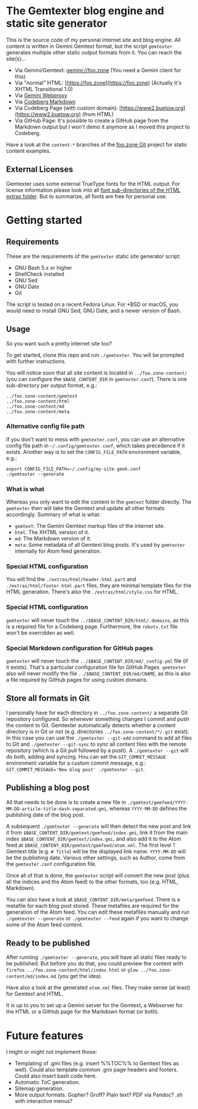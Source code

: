 The Gemtexter blog engine and static site generator
===================================================

This is the source code of my personal internet site and blog engine. All content is written in Gemini Gemtext format, but the script `gemtexter` generates multiple other static output formats from it. You can reach the site(s)...

* Via Gemini/Gemtext: [gemini://foo.zone](gemini://foo.zone)  (You need a Gemini client for this)
* Via "normal" HTML: [https://foo.zone](https://foo.zone) (Actually it's XHTML Transitional 1.0)
* Via [Gemini Webproxy](https://portal.mozz.us/gemini/foo.zone)
* Via [Codeberg Markdown](https://codeberg.org/snonux/foo.zone/src/branch/content-md/index.md)
* Via Codeberg Page (with custom domain): [https://www2.buetow.org](https://www2.buetow.org) (from HTML)
* Via GitHub Page: It's possible to create a GitHub page from the Markdown output but I won't demo it anymore as I moved this project to Codeberg.

Have a look at the `content-*` branches of the [foo.zone Git](https://codeberg.org/snonux/foo.zone) project for static content examples.

## External Licenses

Gemtexter uses some external TrueType fonts for the HTML output. For license information please look into all [font sub-directories of the HTML extras folder](./extras/html). But to summarize, all fonts are free for personal use.

# Getting started

## Requirements

These are the requirements of the `gemtexter` static site generator script:

* GNU Bash 5.x or higher
* ShellCheck installed
* GNU Sed
* GNU Date
* Git

The script is tested on a recent Fedora Linux. For *BSD or macOS, you would need to install GNU Sed, GNU Date, and a newer version of Bash.

## Usage

So you want such a pretty internet site too?

To get started, clone this repo and run `./gemtexter`. You will be prompted with further instructions.

You will notice soon that all site content is located in `../foo.zone-content/` (you can configure the `$BASE_CONTENT_DIR` in `gemtexter.conf`). There is one sub-directory per output format, e.g.:

```
../foo.zone-content/gemtext
../foo.zone-content/html
../foo.zone-content/md
../foo.zone-content/meta
```

### Alternative config file path

If you don't want to mess with `gemtexter.conf`, you can use an alternative config file path in `~/.config/gemtexter.conf`, which takes precedence if it exists. Another way is to set the `CONFIG_FILE_PATH` environment variable, e.g.:

```
export CONFIG_FILE_PATH=~/.config/my-site.geek.conf
./gemtexter --generate
```

### What is what

Whereas you only want to edit the content in the `gemtext` folder directly. The `gemtexter` then will take the Gemtext and update all other formats accordingly. Summary of what is what:

* `gemtext`: The Gemini Gemtext markup files of the internet site.
* `html`: The XHTML version of it.
* `md`: The Markdown version of it. 
* `meta`: Some metadata of all Gemtext blog posts. It's used by `gemtexter` internally for Atom feed generation.

### Special HTML configuration

You will find the `./extras/html/header.html.part` and `./extras/html/footer.html.part` files, they are minimal template files for the HTML generation. There's also the `./extras/html/style.css` for HTML.

### Special HTML configuration

`gemtexter` will never touch the `../$BASE_CONTENT_DIR/html/.domains`, as this is a required file for a Codeberg page. Furthermore, the `robots.txt` file won't be overridden as well.

### Special Markdown configuration for GitHub pages

`gemtexter` will never touch the `../$BASE_CONTENT_DIR/md/_config.yml` file (if it exists). That's a particular configuration file for GitHub Pages. `gemtexter` also will never modify the file `../$BASE_CONTENT_DIR/md/CNAME`, as this is also a file required by GitHub pages for using custom domains.

## Store all formats in Git

I personally have for each directory in `../foo.zone-content/` a separate Git repository configured. So whenever something changes I commit and push the content to Git. Gemtexter automatically detects whether a content directory is in Git or not (e.g. directories `../foo.zone-content/*/.git` exist). In this case you can use the `./gemtexter --git-add` command to add all files to Git and `./gemtexter --git-sync` to sync all content files with the remote repository (which is a Git pull followed by a push). A `./gemtexter --git` will do both, adding and syncing. Hou can set the `GIT_COMMIT_MESSAGE` environment variable for a custom commit message, e.g.: `GIT_COMMIT_MESSAGE='New blog post' ./gemtexter --git`.

## Publishing a blog post

All that needs to be done is to create a new file in `./gemtext/gemfeed/YYYY-MM-DD-article-title-dash-separated.gmi`, whereas `YYYY-MM-DD` defines the publishing date of the blog post.

A subsequent `./gemtexter --generate` will then detect the new post and link it from `$BASE_CONTENT_DIR/gemtext/gemfeed/index.gmi`, link it from the main index `$BASE_CONTENT_DIR/gemtext/index.gmi`, and also add it to the Atom feed at `$BASE_CONTENT_DIR/gemtext/gemfeed/atom.xml`. The first level 1 Gemtext title (e.g. `# Title`) will be the displayed link name. `YYYY-MM-DD` will be the publishing date. Various other settings, such as Author, come from the `gemtexter.conf` configuration file.

Once all of that is done, the `gemtexter` script will convert the new post (plus all the indices and the Atom feed) to the other formats, too (e.g. HTML, Markdown).

You can also have a look at `$BASE_CONTENT_DIR/meta/gemfeed`. There is a metafile for each blog post stored. These metafiles are required for the generation of the Atom feed. You can edit these metafiles manually and run `./gemtexter --generate` or `./gemtexter --feed` again if you want to change some of the Atom feed content.

## Ready to be published

After running `./gemtexter --generate`, you will have all static files ready to be published. But before you do that, you could preview the content with `firefox ../foo.zone-content/html/index.html` or `glow ../foo.zone-content/md/index.md` (you get the idea).

Have also a look at the generated `atom.xml` files. They make sense (at least) for Gemtext and HTML.

It is up to you to set up a Gemini server for the Gemtext, a Webserver for the HTML or a GitHub page for the Markdown format (or both).

# Future features

I might or might not implement those:

* Templating of .gmi files (e.g. insert %%TOC%% to Gemtext files as well). Could also template common .gmi page headers and footers. Could also insert bash code here.
* Automatic ToC generation.
* Sitemap generation.
* More output formats. Gopher? Groff? Plain text? PDF via Pandoc? .sh with interactive menus?

